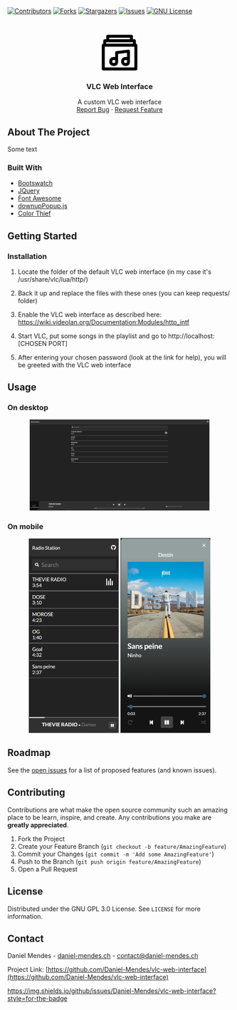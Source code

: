 <!-- PROJECT SHIELDS -->
[![Contributors][contributors-shield]][contributors-url]
[![Forks][forks-shield]][forks-url]
[![Stargazers][stars-shield]][stars-url]
[![Issues][issues-shield]][issues-url]
[![GNU License][license-shield]][license-url]

<!-- PROJECT LOGO -->
<br />
<p align="center">
  <a href="https://github.com/Daniel-Mendes/vlc-web-interface">
    <img src="images/musik-album.png" alt="Logo" width="80" height="80">
  </a>

  <h3 align="center">VLC Web Interface</h3>

  <p align="center">
    A custom VLC web interface
    <br />
    <a href="https://github.com/Daniel-Mendes/vlc-web-interface/issues">Report Bug</a>
    ·
    <a href="https://github.com/Daniel-Mendes/vlc-web-interface/issues">Request Feature</a>
  </p>
</p>

<!-- ABOUT THE PROJECT -->
## About The Project

Some text

### Built With

* [Bootswatch](https://bootswatch.com/)
* [JQuery](https://jquery.com)
* [Font Awesome](https://fontawesome.com/)
* [downupPopup.js](https://downuppopupjs.dincerali.com/)
* [Color Thief](https://lokeshdhakar.com/projects/color-thief/)

<!-- GETTING STARTED -->
## Getting Started

### Installation

1. Locate the folder of the default VLC web interface (in my case it's /usr/share/vlc/lua/http/)

2. Back it up and replace the files with these ones (you can keep requests/ folder)

3. Enable the VLC web interface as described here: https://wiki.videolan.org/Documentation:Modules/http_intf

4. Start VLC, put some songs in the playlist and go to http://localhost:[CHOSEN PORT]

5. After entering your chosen password (look at the link for help), you will be greeted with the VLC web interface

<!-- USAGE EXAMPLES -->
## Usage

### On desktop
<p align="middle">
    <img src="./example-desktop.png" width="80%"/>
</p>

### On mobile

<p align="middle">
  <img src="./example-mobile.png" width="40%"/>
  <img src="./example-mobile-open.png" width="40%" />
</p>

<!-- ROADMAP -->
## Roadmap

See the [open issues](https://github.com/Daniel-Mendes/vlc-web-interface/issues) for a list of proposed features (and known issues).

<!-- CONTRIBUTING -->
## Contributing

Contributions are what make the open source community such an amazing place to be learn, inspire, and create. Any contributions you make are **greatly appreciated**.

1. Fork the Project
2. Create your Feature Branch (`git checkout -b feature/AmazingFeature`)
3. Commit your Changes (`git commit -m 'Add some AmazingFeature'`)
4. Push to the Branch (`git push origin feature/AmazingFeature`)
5. Open a Pull Request

<!-- LICENSE -->
## License

Distributed under the GNU GPL 3.0 License. See `LICENSE` for more information.

<!-- CONTACT -->
## Contact

Daniel Mendes - [daniel-mendes.ch](https://www.daniel-mendes.ch/) - contact@daniel-mendes.ch

Project Link: [https://github.com/Daniel-Mendes/vlc-web-interface](https://github.com/Daniel-Mendes/vlc-web-interface)

<!-- MARKDOWN LINKS & IMAGES -->
<!-- https://www.markdownguide.org/basic-syntax/#reference-style-links -->
[contributors-shield]: https://img.shields.io/github/contributors/Daniel-Mendes/vlc-web-interface?style=for-the-badge
[contributors-url]: https://github.com/Daniel-Mendes/vlc-web-interface/graphs/contributors
[forks-shield]: https://img.shields.io/github/forks/Daniel-Mendes/vlc-web-interface?style=for-the-badge
[forks-url]: https://github.com/Daniel-Mendes/vlc-web-interface/network/members
[stars-shield]: https://img.shields.io/github/stars/Daniel-Mendes/vlc-web-interface?style=for-the-badge
[stars-url]: https://github.com/othneildrew/Best-README-Template/stargazers
[issues-shield]:https://img.shields.io/github/issues/Daniel-Mendes/vlc-web-interface?style=for-the-badge
[issues-url]: https://github.com/Daniel-Mendes/vlc-web-interface/issues
[license-shield]: https://img.shields.io/github/license/Daniel-Mendes/vlc-web-interface?style=for-the-badge
[license-url]: https://github.com/Daniel-Mendes/vlc-web-interface/blob/main/LICENSE
[product-screenshot]: ./example-desktop.png


https://img.shields.io/github/issues/Daniel-Mendes/vlc-web-interface?style=for-the-badge
